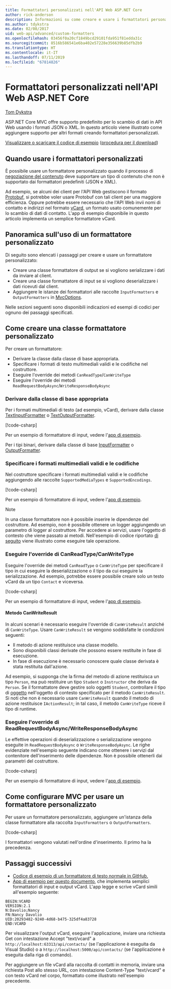 ```yaml
---
title: Formattatori personalizzati nell'API Web ASP.NET Core
author: rick-anderson
description: Informazioni su come creare e usare i formattatori personalizzati nelle API Web ASP.NET Core.
ms.author: tdykstra
ms.date: 02/08/2017
uid: web-api/advanced/custom-formatters
ms.openlocfilehash: 03456f0a20cf1849bcd29101fda951f81edda31c
ms.sourcegitcommit: 8516b586541e6ba402e57228e356639b85dfb2b9
ms.translationtype: HT
ms.contentlocale: it-IT
ms.lasthandoff: 07/11/2019
ms.locfileid: "67814826"
---
```

# <a name="custom-formatters-in-aspnet-core-web-api"></a>Formattatori personalizzati nell'API Web ASP.NET Core

[Tom Dykstra](https://github.com/tdykstra)

ASP.NET Core MVC offre supporto predefinito per lo scambio di dati in API Web usando i formati JSON o XML. In questo articolo viene illustrato come aggiungere supporto per altri formati creando formattatori personalizzati.

[Visualizzare o scaricare il codice di esempio](https://github.com/aspnet/AspNetCore.Docs/tree/master/aspnetcore/web-api/advanced/custom-formatters/sample) ([procedura per il download](xref:index#how-to-download-a-sample))

## <a name="when-to-use-custom-formatters"></a>Quando usare i formattatori personalizzati

È possibile usare un formattatore personalizzato quando il processo di [negoziazione del contenuto](xref:web-api/advanced/formatting#content-negotiation) deve supportare un tipo di contenuto che non è supportato dai formattatori predefiniti (JSON e XML).

Ad esempio, se alcuni dei client per l'API Web gestiscono il formato [Protobuf](https://github.com/google/protobuf), si potrebbe voler usare Protobuf con tali client per una maggiore efficienza. Oppure potrebbe essere necessario che l'API Web invii nomi di contatto e indirizzi nel formato [vCard](https://wikipedia.org/wiki/VCard), un formato usato comunemente per lo scambio di dati di contatto. L'app di esempio disponibile in questo articolo implementa un semplice formattatore vCard.

## <a name="overview-of-how-to-use-a-custom-formatter"></a>Panoramica sull'uso di un formattatore personalizzato

Di seguito sono elencati i passaggi per creare e usare un formattatore personalizzato:

* Creare una classe formattatore di output se si vogliono serializzare i dati da inviare al client.
* Creare una classe formattatore di input se si vogliono deserializzare i dati ricevuti dal client.
* Aggiungere le istanze dei formattatori alle raccolte `InputFormatters` e `OutputFormatters` in [MvcOptions](/dotnet/api/microsoft.aspnetcore.mvc.mvcoptions).

Nelle sezioni seguenti sono disponibili indicazioni ed esempi di codici per ognuno dei passaggi specificati.

## <a name="how-to-create-a-custom-formatter-class"></a>Come creare una classe formattatore personalizzato

Per creare un formattatore:

* Derivare la classe dalla classe di base appropriata.
* Specificare i formati di testo multimediali validi e le codifiche nel costruttore.
* Eseguire l'override dei metodi `CanReadType`/`CanWriteType`
* Eseguire l'override dei metodi `ReadRequestBodyAsync`/`WriteResponseBodyAsync`
  
### <a name="derive-from-the-appropriate-base-class"></a>Derivare dalla classe di base appropriata

Per i formati multimediali di testo (ad esempio, vCard), derivare dalla classe [TextInputFormatter](/dotnet/api/microsoft.aspnetcore.mvc.formatters.textinputformatter) o [TextOutputFormatter](/dotnet/api/microsoft.aspnetcore.mvc.formatters.textoutputformatter).

[!code-csharp[](custom-formatters/sample/Formatters/VcardOutputFormatter.cs?name=classdef)]

Per un esempio di formattatore di input, vedere l'[app di esempio](https://github.com/aspnet/AspNetCore.Docs/tree/master/aspnetcore/web-api/advanced/custom-formatters/sample).

Per i tipi binari, derivare dalla classe di base [InputFormatter](/dotnet/api/microsoft.aspnetcore.mvc.formatters.inputformatter) o [OutputFormatter](/dotnet/api/microsoft.aspnetcore.mvc.formatters.outputformatter).

### <a name="specify-valid-media-types-and-encodings"></a>Specificare i formati multimediali validi e le codifiche

Nel costruttore specificare i formati multimediali validi e le codifiche aggiungendo alle raccolte `SupportedMediaTypes` e `SupportedEncodings`.

[!code-csharp[](custom-formatters/sample/Formatters/VcardOutputFormatter.cs?name=ctor&highlight=3,5-6)]

Per un esempio di formattatore di input, vedere l'[app di esempio](https://github.com/aspnet/AspNetCore.Docs/tree/master/aspnetcore/web-api/advanced/custom-formatters/sample).

> [!NOTE]
> In una classe formattatore non è possibile inserire le dipendenze del costruttore. Ad esempio, non è possibile ottenere un logger aggiungendo un parametro di logger al costruttore. Per accedere ai servizi, usare l'oggetto di contesto che viene passato ai metodi. Nell'esempio di codice riportato [di seguito](#read-write) viene illustrato come eseguire tale operazione.

### <a name="override-canreadtypecanwritetype"></a>Eseguire l'override di CanReadType/CanWriteType

Eseguire l'override dei metodi `CanReadType` o `CanWriteType` per specificare il tipo in cui eseguire la deserializzazione o il tipo da cui eseguire la serializzazione. Ad esempio, potrebbe essere possibile creare solo un testo vCard da un tipo `Contact` e viceversa.

[!code-csharp[](custom-formatters/sample/Formatters/VcardOutputFormatter.cs?name=canwritetype)]

Per un esempio di formattatore di input, vedere l'[app di esempio](https://github.com/aspnet/AspNetCore.Docs/tree/master/aspnetcore/web-api/advanced/custom-formatters/sample).

#### <a name="the-canwriteresult-method"></a>Metodo CanWriteResult

In alcuni scenari è necessario eseguire l'override di `CanWriteResult` anziché di `CanWriteType`. Usare `CanWriteResult` se vengono soddisfatte le condizioni seguenti:

* Il metodo di azione restituisce una classe modello.
* Sono disponibili classi derivate che possono essere restituite in fase di esecuzione.
* In fase di esecuzione è necessario conoscere quale classe derivata è stata restituita dall'azione.

Ad esempio, si supponga che la firma del metodo di azione restituisca un tipo `Person`, ma può restituire un tipo `Student` o `Instructor` che deriva da `Person`. Se il formattatore deve gestire solo oggetti `Student`, controllare il tipo di [oggetto](/dotnet/api/microsoft.aspnetcore.mvc.formatters.outputformattercanwritecontext.object#Microsoft_AspNetCore_Mvc_Formatters_OutputFormatterCanWriteContext_Object) nell'oggetto di contesto specificato per il metodo `CanWriteResult`. Si noti che non è necessario usare `CanWriteResult` quando il metodo di azione restituisce `IActionResult`; in tal caso, il metodo `CanWriteType` riceve il tipo di runtime.

<a id="read-write"></a>

### <a name="override-readrequestbodyasyncwriteresponsebodyasync"></a>Eseguire l'override di ReadRequestBodyAsync/WriteResponseBodyAsync

Le effettive operazioni di deserializzazione o serializzazione vengono eseguite in `ReadRequestBodyAsync` o `WriteResponseBodyAsync`. Le righe evidenziate nell'esempio seguente indicano come ottenere i servizi dal contenitore dell'inserimento delle dipendenze. Non è possibile ottenerli dai parametri del costruttore.

[!code-csharp[](custom-formatters/sample/Formatters/VcardOutputFormatter.cs?name=writeresponse&highlight=3-4)]

Per un esempio di formattatore di input, vedere l'[app di esempio](https://github.com/aspnet/AspNetCore.Docs/tree/master/aspnetcore/web-api/advanced/custom-formatters/sample).

## <a name="how-to-configure-mvc-to-use-a-custom-formatter"></a>Come configurare MVC per usare un formattatore personalizzato

Per usare un formattatore personalizzato, aggiungere un'istanza della classe formattatore alla raccolta `InputFormatters` o `OutputFormatters`.

[!code-csharp[](custom-formatters/sample/Startup.cs?name=mvcoptions&highlight=3-4)]

I formattatori vengono valutati nell'ordine d'inserimento. Il primo ha la precedenza.

## <a name="next-steps"></a>Passaggi successivi

* [Codice di esempio di un formattatore di testo normale in GitHub.](https://github.com/aspnet/Entropy/tree/master/samples/Mvc.Formatters)
* [App di esempio per questo documento](https://github.com/aspnet/AspNetCore.Docs/tree/master/aspnetcore/web-api/advanced/custom-formatters/sample), che implementa semplici formattatori di input e output vCard. L'app legge e scrive vCard simili all'esempio seguente:

```
BEGIN:VCARD
VERSION:2.1
N:Davolio;Nancy
FN:Nancy Davolio
UID:20293482-9240-4d68-b475-325df4a83728
END:VCARD
```

Per visualizzare l'output vCard, eseguire l'applicazione, inviare una richiesta Get con intestazione Accept "text/vcard" a `http://localhost:63313/api/contacts/` (se l'applicazione è eseguita da Visual Studio) o a `http://localhost:5000/api/contacts/` (se l'applicazione è eseguita dalla riga di comando).

Per aggiungere un file vCard alla raccolta di contatti in memoria, inviare una richiesta Post allo stesso URL, con intestazione Content-Type "text/vcard" e con testo vCard nel corpo, formattato come illustrato nell'esempio precedente.

